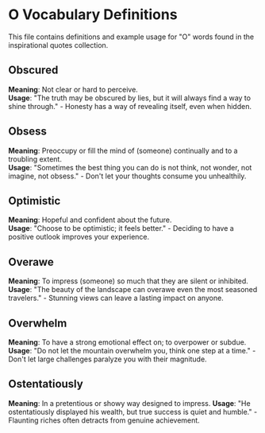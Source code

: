 # O Vocabulary Definitions

This file contains definitions and example usage for "O" words found in the inspirational quotes collection.

## Obscured

**Meaning**: Not clear or hard to perceive.  
**Usage**: "The truth may be obscured by lies, but it will always find a way to shine through." - Honesty has a way of revealing itself, even when hidden.

## Obsess

**Meaning**: Preoccupy or fill the mind of (someone) continually and to a troubling extent.  
**Usage**: "Sometimes the best thing you can do is not think, not wonder, not imagine, not obsess." - Don't let your thoughts consume you unhealthily.

## Optimistic

**Meaning**: Hopeful and confident about the future.  
**Usage**: "Choose to be optimistic; it feels better." - Deciding to have a positive outlook improves your experience.

## Overawe

**Meaning**: To impress (someone) so much that they are silent or inhibited.
**Usage**: "The beauty of the landscape can overawe even the most seasoned travelers." - Stunning views can leave a lasting impact on anyone.

## Overwhelm

**Meaning**: To have a strong emotional effect on; to overpower or subdue.  
**Usage**: "Do not let the mountain overwhelm you, think one step at a time." - Don't let large challenges paralyze you with their magnitude.

## Ostentatiously

**Meaning**: In a pretentious or showy way designed to impress.
**Usage**: "He ostentatiously displayed his wealth, but true success is quiet and humble." - Flaunting riches often detracts from genuine achievement.
